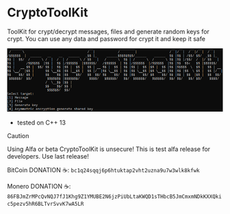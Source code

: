 # CryptoToolKit
ToolKit for crypt/decrypt messages, files and generate random keys for crypt. You can use any data and password for crypt it and keep it safe

![alt text](img/image.png)

* tested on C++ 13

> [!CAUTION]
> Using Alfa or beta CryptoToolKit is unsecure! This is test alfa release for developers. Use last release!

BitCoin DONATION ☕️: ```bc1q24sqqj6p6htuktap2vht2uzna9u7w3wlk8kfwk```

Monero DONATION ☕️: ```86FBJmZrMPcQvNQJ7fJ1Khg9Z1YMUBE2N6jzPiUbLtaKWQD1sTHbcB5JmCmxmNDkKXXQkic5pezv5hR6BLTvrSvvK7wA5LR```
